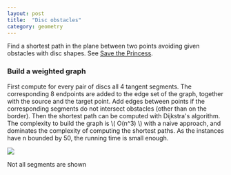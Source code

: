 ```yaml
---
layout: post
title:  "Disc obstacles"
category: geometry
---
```


Find a shortest path in the plane between two points avoiding given obstacles with disc shapes.  See [Save the Princess](https://uva.onlinejudge.org/index.php?option=com_onlinejudge&Itemid=8&page=show_problem&problem=3072).

### Build a weighted graph

First compute for every pair of discs all 4 tangent segments.  The corresponding 8 endpoints are added to the edge set of the graph, together with the source and the target point.  Add edges between points if the corresponding segments do not intersect obstacles (other than on the border).  Then the shortest path can be computed with Dijkstra's algorithm.  The complexity to build the graph is \\( O(n^3) \\) with a naive approach, and dominates the complexity of computing the shortest paths.  As the instances have n bounded by 50, the running time is small enough.

![](/~durrc/tryalgo/images/disc-obstacles.png)

Not all segments are shown